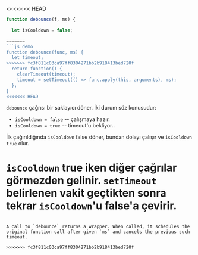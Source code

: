 <<<<<<< HEAD


```js run no-beautify
function debounce(f, ms) {

  let isCooldown = false;

=======
```js demo
function debounce(func, ms) {
  let timeout;
>>>>>>> fc3f811c03ca97ff8304271bb2b918413bed720f
  return function() {
    clearTimeout(timeout);
    timeout = setTimeout(() => func.apply(this, arguments), ms);
  };
}
<<<<<<< HEAD
```
`debounce` çağrısı bir saklayıcı döner. İki durum söz konusudur:

- `isCooldown = false` -- çalışmaya hazır.
- `isCooldown = true` -- timeout'u bekliyor..

İlk çağırıldığında `isCooldown` false döner, bundan dolayı çalışır ve `isCooldown` `true` olur.

`isCooldown` true iken diğer çağrılar görmezden gelinir.
`setTimeout` belirlenen vakit geçtikten sonra tekrar `isCooldown`'u false'a çevirir.
=======

```

A call to `debounce` returns a wrapper. When called, it schedules the original function call after given `ms` and cancels the previous such timeout.

>>>>>>> fc3f811c03ca97ff8304271bb2b918413bed720f
